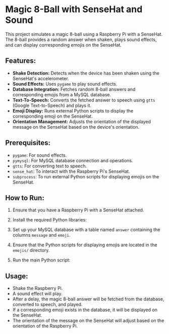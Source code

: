 # Magic 8-Ball with SenseHat and Sound

This project simulates a magic 8-ball using a Raspberry Pi with a SenseHat. The 8-ball provides a random answer when shaken, plays sound effects, and can display corresponding emojis on the SenseHat.

## Features:
* **Shake Detection:** Detects when the device has been shaken using the SenseHat's accelerometer.
* **Sound Effects:** Uses `pygame` to play sound effects.
* **Database Integration:** Fetches random 8-ball answers and corresponding emojis from a MySQL database.
* **Text-To-Speech:** Converts the fetched answer to speech using `gtts` (Google Text-to-Speech) and plays it.
* **Emoji Display:** Runs external Python scripts to display the corresponding emoji on the SenseHat.
* **Orientation Management:** Adjusts the orientation of the displayed message on the SenseHat based on the device's orientation.

## Prerequisites:

- `pygame`: For sound effects.
- `pymysql`: For MySQL database connection and operations.
- `gtts`: For converting text to speech.
- `sense_hat`: To interact with the Raspberry Pi's SenseHat.
- `subprocess`: To run external Python scripts for displaying emojis on the SenseHat.

## How to Run:

1. Ensure that you have a Raspberry Pi with a SenseHat attached.
2. Install the required Python libraries:


3. Set up your MySQL database with a table named `answer` containing the columns `message` and `emoji`.
4. Ensure that the Python scripts for displaying emojis are located in the `emojis/` directory.
5. Run the main Python script:


## Usage:

- Shake the Raspberry Pi.
- A sound effect will play.
- After a delay, the magic 8-ball answer will be fetched from the database, converted to speech, and played.
- If a corresponding emoji exists in the database, it will be displayed on the SenseHat.
- The orientation of the message on the SenseHat will adjust based on the orientation of the Raspberry Pi.
